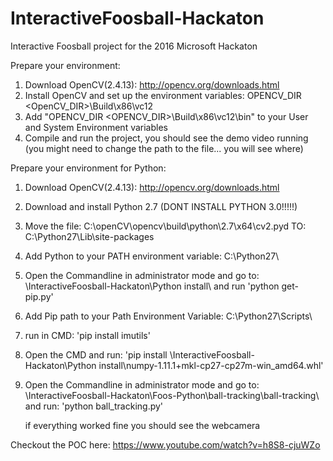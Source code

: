 # InteractiveFoosball-Hackaton
Interactive Foosball project for the 2016 Microsoft Hackaton


Prepare your environment:

1. Download OpenCV(2.4.13): http://opencv.org/downloads.html
2. Install OpenCV and set up the environment variables: OPENCV_DIR <OpenCV_DIR>\Build\x86\vc12
3. Add "OPENCV_DIR <OPENCV_DIR>\Build\x86\vc12\bin" to your User and System Environment variables
4. Compile and run the project, you should see the demo video running (you might need to change the path to the file... you will see where)

Prepare your environment for Python:

1. Download OpenCV(2.4.13): http://opencv.org/downloads.html
2. Download and install Python 2.7 (DONT INSTALL PYTHON 3.0!!!!!)
3. Move the file: 
		C:\openCV\opencv\build\python\2.7\x64\cv2.pyd
	TO: 
		C:\Python27\Lib\site-packages
		
4. Add Python to your PATH environment variable: C:\Python27\
5. Open the Commandline in administrator mode and go to: <REPO>\InteractiveFoosball-Hackaton\Python install\ and run 'python get-pip.py'
6. Add Pip path to your Path Environment Variable: C:\Python27\Scripts\
7. run in CMD: 'pip install imutils' 

8. Open the CMD and run: 'pip install <REPO>\InteractiveFoosball-Hackaton\Python install\numpy-1.11.1+mkl-cp27-cp27m-win_amd64.whl'

9. Open the Commandline in administrator mode and go to: <REPO>\InteractiveFoosball-Hackaton\Foos-Python\ball-tracking\ball-tracking\ 
	and run: 'python ball_tracking.py'
	
	if everything worked fine you should see the webcamera



Checkout the POC here: https://www.youtube.com/watch?v=h8S8-cjuWZo
